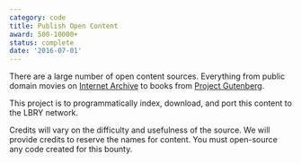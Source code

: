 ```yaml
---
category: code
title: Publish Open Content
award: 500-10000+
status: complete
date: '2016-07-01'
---
```


There are a large number of open content sources. Everything from public domain movies on [Internet Archive](https://archive.org/details/movies) to books from [Project Gutenberg](https://www.gutenberg.org).

This project is to programmatically index, download, and port this content to the LBRY network.

Credits will vary on the difficulty and usefulness of the source. We will provide credits to reserve the names for content. You must open-source any code created for this bounty.
